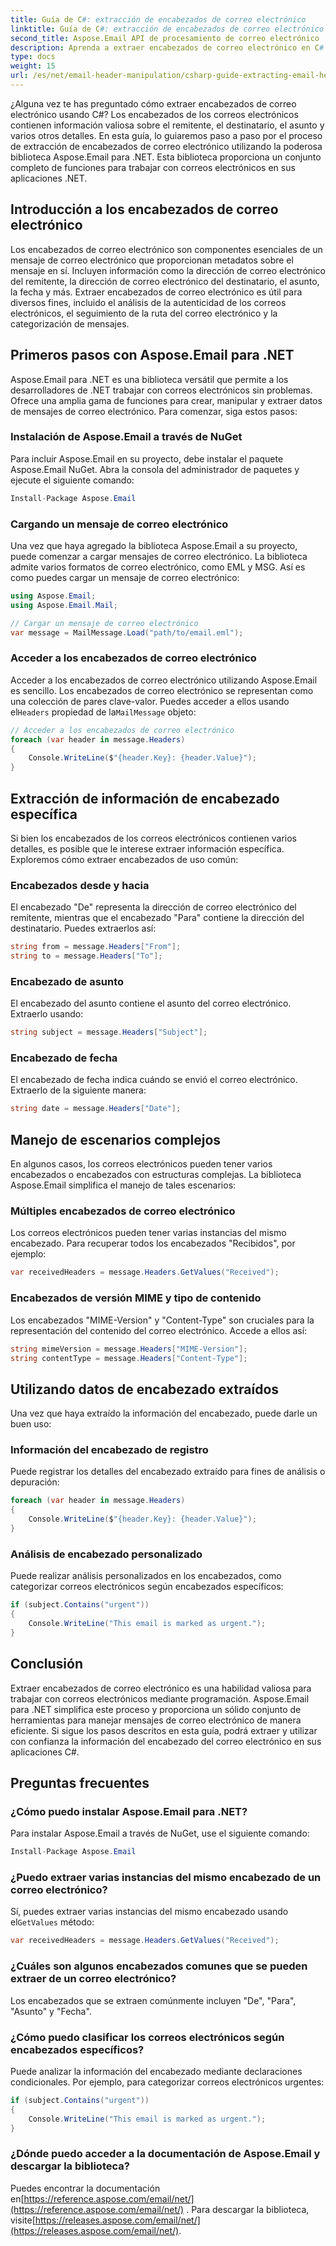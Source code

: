 ```yaml
---
title: Guía de C#: extracción de encabezados de correo electrónico
linktitle: Guía de C#: extracción de encabezados de correo electrónico
second_title: Aspose.Email API de procesamiento de correo electrónico .NET
description: Aprenda a extraer encabezados de correo electrónico en C# usando Aspose.Email para .NET. Guía paso a paso con código fuente para un análisis eficiente del correo electrónico.
type: docs
weight: 15
url: /es/net/email-header-manipulation/csharp-guide-extracting-email-headers/
---
```


¿Alguna vez te has preguntado cómo extraer encabezados de correo electrónico usando C#? Los encabezados de los correos electrónicos contienen información valiosa sobre el remitente, el destinatario, el asunto y varios otros detalles. En esta guía, lo guiaremos paso a paso por el proceso de extracción de encabezados de correo electrónico utilizando la poderosa biblioteca Aspose.Email para .NET. Esta biblioteca proporciona un conjunto completo de funciones para trabajar con correos electrónicos en sus aplicaciones .NET.

## Introducción a los encabezados de correo electrónico

Los encabezados de correo electrónico son componentes esenciales de un mensaje de correo electrónico que proporcionan metadatos sobre el mensaje en sí. Incluyen información como la dirección de correo electrónico del remitente, la dirección de correo electrónico del destinatario, el asunto, la fecha y más. Extraer encabezados de correo electrónico es útil para diversos fines, incluido el análisis de la autenticidad de los correos electrónicos, el seguimiento de la ruta del correo electrónico y la categorización de mensajes.

## Primeros pasos con Aspose.Email para .NET

Aspose.Email para .NET es una biblioteca versátil que permite a los desarrolladores de .NET trabajar con correos electrónicos sin problemas. Ofrece una amplia gama de funciones para crear, manipular y extraer datos de mensajes de correo electrónico. Para comenzar, siga estos pasos:

### Instalación de Aspose.Email a través de NuGet

Para incluir Aspose.Email en su proyecto, debe instalar el paquete Aspose.Email NuGet. Abra la consola del administrador de paquetes y ejecute el siguiente comando:

```csharp
Install-Package Aspose.Email
```

### Cargando un mensaje de correo electrónico

Una vez que haya agregado la biblioteca Aspose.Email a su proyecto, puede comenzar a cargar mensajes de correo electrónico. La biblioteca admite varios formatos de correo electrónico, como EML y MSG. Así es como puedes cargar un mensaje de correo electrónico:

```csharp
using Aspose.Email;
using Aspose.Email.Mail;

// Cargar un mensaje de correo electrónico
var message = MailMessage.Load("path/to/email.eml");
```

### Acceder a los encabezados de correo electrónico

 Acceder a los encabezados de correo electrónico utilizando Aspose.Email es sencillo. Los encabezados de correo electrónico se representan como una colección de pares clave-valor. Puedes acceder a ellos usando el`Headers` propiedad de la`MailMessage` objeto:

```csharp
// Acceder a los encabezados de correo electrónico
foreach (var header in message.Headers)
{
    Console.WriteLine($"{header.Key}: {header.Value}");
}
```

## Extracción de información de encabezado específica

Si bien los encabezados de los correos electrónicos contienen varios detalles, es posible que le interese extraer información específica. Exploremos cómo extraer encabezados de uso común:

### Encabezados desde y hacia

El encabezado "De" representa la dirección de correo electrónico del remitente, mientras que el encabezado "Para" contiene la dirección del destinatario. Puedes extraerlos así:

```csharp
string from = message.Headers["From"];
string to = message.Headers["To"];
```

### Encabezado de asunto

El encabezado del asunto contiene el asunto del correo electrónico. Extraerlo usando:

```csharp
string subject = message.Headers["Subject"];
```

### Encabezado de fecha

El encabezado de fecha indica cuándo se envió el correo electrónico. Extraerlo de la siguiente manera:

```csharp
string date = message.Headers["Date"];
```

## Manejo de escenarios complejos

En algunos casos, los correos electrónicos pueden tener varios encabezados o encabezados con estructuras complejas. La biblioteca Aspose.Email simplifica el manejo de tales escenarios:

### Múltiples encabezados de correo electrónico

Los correos electrónicos pueden tener varias instancias del mismo encabezado. Para recuperar todos los encabezados "Recibidos", por ejemplo:

```csharp
var receivedHeaders = message.Headers.GetValues("Received");
```

### Encabezados de versión MIME y tipo de contenido

Los encabezados "MIME-Version" y "Content-Type" son cruciales para la representación del contenido del correo electrónico. Accede a ellos así:

```csharp
string mimeVersion = message.Headers["MIME-Version"];
string contentType = message.Headers["Content-Type"];
```

## Utilizando datos de encabezado extraídos

Una vez que haya extraído la información del encabezado, puede darle un buen uso:

### Información del encabezado de registro

Puede registrar los detalles del encabezado extraído para fines de análisis o depuración:

```csharp
foreach (var header in message.Headers)
{
    Console.WriteLine($"{header.Key}: {header.Value}");
}
```

### Análisis de encabezado personalizado

Puede realizar análisis personalizados en los encabezados, como categorizar correos electrónicos según encabezados específicos:

```csharp
if (subject.Contains("urgent"))
{
    Console.WriteLine("This email is marked as urgent.");
}
```

## Conclusión

Extraer encabezados de correo electrónico es una habilidad valiosa para trabajar con correos electrónicos mediante programación. Aspose.Email para .NET simplifica este proceso y proporciona un sólido conjunto de herramientas para manejar mensajes de correo electrónico de manera eficiente. Si sigue los pasos descritos en esta guía, podrá extraer y utilizar con confianza la información del encabezado del correo electrónico en sus aplicaciones C#.

## Preguntas frecuentes

### ¿Cómo puedo instalar Aspose.Email para .NET?

Para instalar Aspose.Email a través de NuGet, use el siguiente comando:
```csharp
Install-Package Aspose.Email
```

### ¿Puedo extraer varias instancias del mismo encabezado de un correo electrónico?

 Sí, puedes extraer varias instancias del mismo encabezado usando el`GetValues` método:
```csharp
var receivedHeaders = message.Headers.GetValues("Received");
```

### ¿Cuáles son algunos encabezados comunes que se pueden extraer de un correo electrónico?

Los encabezados que se extraen comúnmente incluyen "De", "Para", "Asunto" y "Fecha".

### ¿Cómo puedo clasificar los correos electrónicos según encabezados específicos?

Puede analizar la información del encabezado mediante declaraciones condicionales. Por ejemplo, para categorizar correos electrónicos urgentes:
```csharp
if (subject.Contains("urgent"))
{
    Console.WriteLine("This email is marked as urgent.");
}
```

### ¿Dónde puedo acceder a la documentación de Aspose.Email y descargar la biblioteca?

Puedes encontrar la documentación en[https://reference.aspose.com/email/net/](https://reference.aspose.com/email/net/) . Para descargar la biblioteca, visite[https://releases.aspose.com/email/net/](https://releases.aspose.com/email/net/).